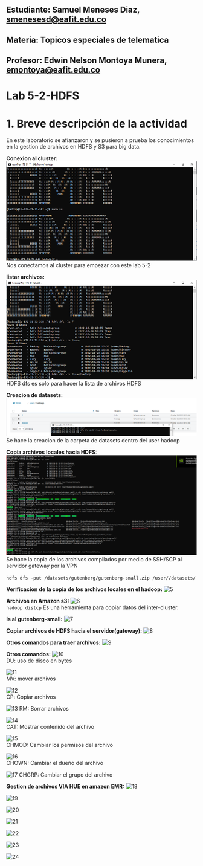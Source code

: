 ## Estudiante: Samuel Meneses Diaz, smenesesd@eafit.edu.co
## Materia: Topicos especiales de telematica
## Profesor: Edwin Nelson Montoya Munera, emontoya@eafit.edu.co 
#
# Lab 5-2-HDFS
# 1. Breve descripción de la actividad
En este laboratorio se afianzaron y se pusieron a prueba  los conocimientos en la gestion de archivos en HDFS y S3 para big data. 

__Conexion al cluster:__
![1](https://raw.githubusercontent.com/smenesesd/TopicosTelematica/main/Lab5/Lab5-2/img/1.png)   
Nos conectamos al cluster para empezar con este lab 5-2

__listar archivos:__
![2](https://raw.githubusercontent.com/smenesesd/TopicosTelematica/main/Lab5/Lab5-2/img/2.png)   
HDFS dfs es solo para hacer la lista de archivos HDFS

__Creacion de datasets:__
![3](https://raw.githubusercontent.com/smenesesd/TopicosTelematica/main/Lab5/Lab5-2/img/3%20creacion_datasets.png)   
Se hace la creacion de la carpeta de datasets dentro del user hadoop

__Copia archivos locales hacia HDFS:__
![4](https://raw.githubusercontent.com/smenesesd/TopicosTelematica/main/Lab5/Lab5-2/img/4.png)   
Se hace la copia de los archivos compilados por medio de SSH/SCP al servidor gateway por la VPN 

``` hdfs dfs -put /datasets/gutenberg/gutenberg-small.zip /user//datasets/ ```

__Verificacion de la copia de los archivos locales en el hadoop:__
![5](https://raw.githubusercontent.com/smenesesd/TopicosTelematica/main/Lab5/Lab5-2/img/5.png)

__Archivos en Amazon s3:__
![6](https://raw.githubusercontent.com/smenesesd/TopicosTelematica/main/Lab5/Lab5-2/img/6.png)   
```hadoop distcp``` Es una herramienta para copiar datos del inter-cluster.

__ls al gutenberg-small:__
![7](https://raw.githubusercontent.com/smenesesd/TopicosTelematica/main/Lab5/Lab5-2/img/7.png)

__Copiar archivos de HDFS hacia el servidor(gateway):__
![8](https://raw.githubusercontent.com/smenesesd/TopicosTelematica/main/Lab5/Lab5-2/img/8.png)

__Otros comandos para traer archivos:__
![9](https://raw.githubusercontent.com/smenesesd/TopicosTelematica/main/Lab5/Lab5-2/img/9.png)

__Otros comandos:__
![10](https://raw.githubusercontent.com/smenesesd/TopicosTelematica/main/Lab5/Lab5-2/img/10.png)   
DU: uso de disco en bytes

![11](https://raw.githubusercontent.com/smenesesd/TopicosTelematica/main/Lab5/Lab5-2/img/11.png)   
MV: mover archivos

![12](https://raw.githubusercontent.com/smenesesd/TopicosTelematica/main/Lab5/Lab5-2/img/12.png)   
CP: Copiar archivos

![13](https://raw.githubusercontent.com/smenesesd/TopicosTelematica/main/Lab5/Lab5-2/img/13.png)
RM: Borrar archivos

![14](https://raw.githubusercontent.com/smenesesd/TopicosTelematica/main/Lab5/Lab5-2/img/14.png)   
CAT: Mostrar contenido del archivo

![15](https://raw.githubusercontent.com/smenesesd/TopicosTelematica/main/Lab5/Lab5-2/img/15.png)   
CHMOD: Cambiar los permisos del archivo

![16](https://raw.githubusercontent.com/smenesesd/TopicosTelematica/main/Lab5/Lab5-2/img/16.png)   
CHOWN: Cambiar el dueño del archivo

![17](https://raw.githubusercontent.com/smenesesd/TopicosTelematica/main/Lab5/Lab5-2/img/17.png)
CHGRP: Cambiar el grupo del archivo

__Gestion de archivos VIA HUE en amazon EMR:__
![18](https://raw.githubusercontent.com/smenesesd/TopicosTelematica/main/Lab5/Lab5-2/img/18.png)

![19](https://raw.githubusercontent.com/smenesesd/TopicosTelematica/main/Lab5/Lab5-2/img/19.png)

![20](https://raw.githubusercontent.com/smenesesd/TopicosTelematica/main/Lab5/Lab5-2/img/20.png)

![21](https://raw.githubusercontent.com/smenesesd/TopicosTelematica/main/Lab5/Lab5-2/img/21.png)

![22](https://raw.githubusercontent.com/smenesesd/TopicosTelematica/main/Lab5/Lab5-2/img/22.png)

![23](https://raw.githubusercontent.com/smenesesd/TopicosTelematica/main/Lab5/Lab5-2/img/23.png)

![24](https://raw.githubusercontent.com/smenesesd/TopicosTelematica/main/Lab5/Lab5-2/img/24.png)